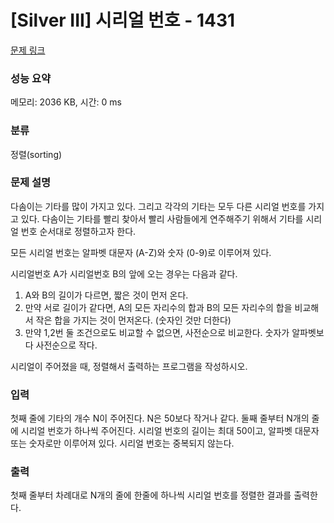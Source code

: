 # [Silver III] 시리얼 번호 - 1431 

[문제 링크](https://www.acmicpc.net/problem/1431) 

### 성능 요약

메모리: 2036 KB, 시간: 0 ms

### 분류

정렬(sorting)

### 문제 설명

<p>다솜이는 기타를 많이 가지고 있다. 그리고 각각의 기타는 모두 다른 시리얼 번호를 가지고 있다. 다솜이는 기타를 빨리 찾아서 빨리 사람들에게 연주해주기 위해서 기타를 시리얼 번호 순서대로 정렬하고자 한다.</p>

<p>모든 시리얼 번호는 알파벳 대문자 (A-Z)와 숫자 (0-9)로 이루어져 있다.</p>

<p>시리얼번호 A가 시리얼번호 B의 앞에 오는 경우는 다음과 같다.</p>

<ol>
	<li>A와 B의 길이가 다르면, 짧은 것이 먼저 온다.</li>
	<li>만약 서로 길이가 같다면, A의 모든 자리수의 합과 B의 모든 자리수의 합을 비교해서 작은 합을 가지는 것이 먼저온다. (숫자인 것만 더한다)</li>
	<li>만약 1,2번 둘 조건으로도 비교할 수 없으면, 사전순으로 비교한다. 숫자가 알파벳보다 사전순으로 작다.</li>
</ol>

<p>시리얼이 주어졌을 때, 정렬해서 출력하는 프로그램을 작성하시오.</p>

### 입력 

 <p>첫째 줄에 기타의 개수 N이 주어진다. N은 50보다 작거나 같다. 둘째 줄부터 N개의 줄에 시리얼 번호가 하나씩 주어진다. 시리얼 번호의 길이는 최대 50이고, 알파벳 대문자 또는 숫자로만 이루어져 있다. 시리얼 번호는 중복되지 않는다.</p>

### 출력 

 <p>첫째 줄부터 차례대로 N개의 줄에 한줄에 하나씩 시리얼 번호를 정렬한 결과를 출력한다.</p>


